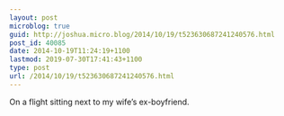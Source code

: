 ```yaml
---
layout: post
microblog: true
guid: http://joshua.micro.blog/2014/10/19/t523630687241240576.html
post_id: 40085
date: 2014-10-19T11:24:19+1100
lastmod: 2019-07-30T17:41:43+1100
type: post
url: /2014/10/19/t523630687241240576.html
---
```

On a flight sitting next to my wife’s ex-boyfriend.
